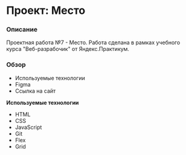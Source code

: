 # Проект: Место

### Описание

Проектная работа №7 - Место. Работа сделана в рамках учебного курса "Веб-разрабочик" от Яндекс.Практикум. 

### Обзор

* Используемые технологии
* Figma
* Ссылка на сайт

**Используемые технологии**

* HTML
* CSS
* JavaScript
* Git
* Flex
* Grid

